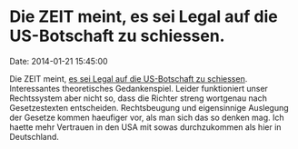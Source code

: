 Die ZEIT meint, es sei Legal auf die US-Botschaft zu schiessen.
===============================================================

Date: 2014-01-21 15:45:00

Die ZEIT meint, [es sei Legal auf die US-Botschaft zu
schiessen](http://www.zeit.de/politik/deutschland/2014-01/notwehr-nsa-spionage-us-botschaft/komplettansicht).
Interessantes theoretisches Gedankenspiel. Leider funktioniert unser
Rechtssystem aber nicht so, dass die Richter streng wortgenau nach
Gesetzestexten entscheiden. Rechtsbeugung und eigensinnige Auslegung der
Gesetze kommen haeufiger vor, als man sich das so denken mag. Ich haette
mehr Vertrauen in den USA mit sowas durchzukommen als hier in
Deutschland.
